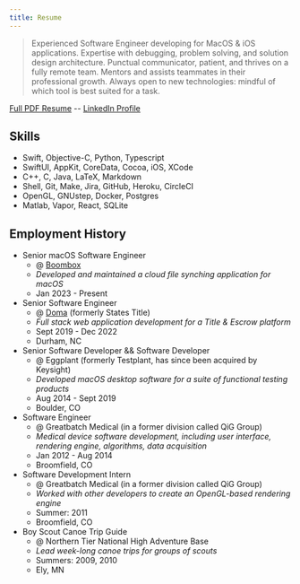 ```yaml
---
title: Resume
---
```


> Experienced Software Engineer developing for MacOS & iOS applications.
> Expertise with debugging, problem solving, and solution design architecture.
> Punctual communicator, patient, and thrives on a fully remote team.
> Mentors and assists teammates in their professional growth.
> Always open to new technologies: mindful of which tool is best suited for a task.

[Full PDF Resume](resume.pdf) -- [LinkedIn Profile](http://www.linkedin.com/in/p3l6)

## Skills

* Swift, Objective-C, Python, Typescript
* SwiftUI, AppKit, CoreData, Cocoa, iOS, XCode
* C++, C, Java, LaTeX, Markdown
* Shell, Git, Make, Jira, GitHub, Heroku, CircleCI
* OpenGL, GNUstep, Docker, Postgres
* Matlab, Vapor, React, SQLite

## Employment History

* Senior macOS Software Engineer
  * @ [Boombox](boombox.io)
  * _Developed and maintained a cloud file synching application for macOS_
  * Jan 2023 - Present
* Senior Software Engineer
  * @ [Doma](doma.com) (formerly States Title)
  * _Full stack web application development for a Title & Escrow platform_
  * Sept 2019 - Dec 2022
  * Durham, NC
* Senior Software Developer && Software Developer
  * @ Eggplant (formerly Testplant, has since been acquired by Keysight)
  * _Developed macOS desktop software for a suite of functional testing products_
  * Aug 2014 - Sept 2019
  * Boulder, CO
* Software Engineer
  * @ Greatbatch Medical (in a former division called QiG Group)
  * _Medical device software development, including user interface, rendering engine, algorithms, data acquisition_
  * Jan 2012 - Aug 2014
  * Broomfield, CO
* Software Development Intern
  * @ Greatbatch Medical (in a former division called QiG Group)
  * _Worked with other developers to create an OpenGL-based rendering engine_
  * Summer: 2011
  * Broomfield, CO
* Boy Scout Canoe Trip Guide
  * @ Northern Tier National High Adventure Base
  * _Lead week-long canoe trips for groups of scouts_
  * Summers: 2009, 2010
  * Ely, MN
